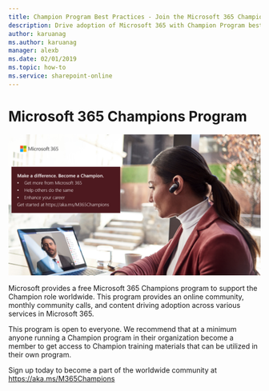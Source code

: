 ```yaml
---
title: Champion Program Best Practices - Join the Microsoft 365 Champions program
description: Drive adoption of Microsoft 365 with Champion Program best practices
author: karuanag
ms.author: karuanag
manager: alexb
ms.date: 02/01/2019
ms.topic: how-to
ms.service: sharepoint-online
---
```


# Microsoft 365 Champions Program

![make a difference become a champion](media/M365Champions-header-image.png)

Microsoft provides a free Microsoft 365 Champions program to support the Champion role worldwide. This program provides an online community, monthly community calls, and content driving adoption across various services in Microsoft 365.

This program is open to everyone. We recommend that at a minimum anyone running a Champion program in their organization become a member to get access to Champion training materials that can be utilized in their own program.

Sign up today to become a part of the worldwide community at https://aka.ms/M365Champions  
